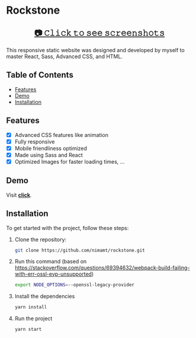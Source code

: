 # Rockstone

<h2 align="center">
  <a href="https://photos.app.goo.gl/8a4wveWNmUdTqq3Q8">📷 𝙲𝚕𝚒𝚌𝚔 𝚝𝚘 𝚜𝚎𝚎 𝚜𝚌𝚛𝚎𝚎𝚗𝚜𝚑𝚘𝚝𝚜</a>
</h2>

This responsive static website was designed and developed by myself to master React, Sass, Advanced CSS, and HTML.

## Table of Contents

- [Features](#features)
- [Demo](#demo)
- [Installation](#installation)

## Features

- [x] Advanced CSS features like animation
- [x] Fully responsive
- [x] Mobile friendliness optimized
- [x] Made using Sass and React
- [x] Optimized Images for faster loading times, ...

## Demo

Visit **[click](https://nimamt.github.io/rockstone/)**.

## Installation

To get started with the project, follow these steps:

1. Clone the repository:

   ```bash
   git clone https://github.com/nimamt/rockstone.git
   ```

2. Run this command (based on https://stackoverflow.com/questions/69394632/webpack-build-failing-with-err-ossl-evp-unsupported)

   ```bash
   export NODE_OPTIONS=--openssl-legacy-provider
   ```

3. Install the dependencies

   ```bash
   yarn install
   ```
4. Run the project

   ```bash
   yarn start
   ```
